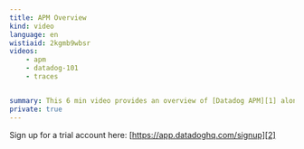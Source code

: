 ```yaml
---
title: APM Overview
kind: video
language: en
wistiaid: 2kgmb9wbsr
videos:
    - apm
    - datadog-101
    - traces


summary: This 6 min video provides an overview of [Datadog APM][1] along with some tips on how to use it to improve the performance of your applications.
private: true
---
```


Sign up for a trial account here: [https://app.datadoghq.com/signup][2]

[1]: /tracing
[2]: https://app.datadoghq.com/signup
